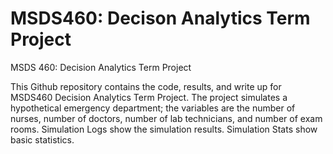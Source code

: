 # MSDS460: Decison Analytics Term Project
MSDS 460: Decision Analytics Term Project

This Github repository contains the code, results, and write up for MSDS460 Decision Analytics Term Project. The project simulates a hypothetical emergency department; the variables are the number of nurses, number of doctors, number of lab technicians, and number of exam rooms. Simulation Logs show the simulation results. Simulation Stats show basic statistics.
